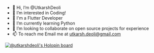 - 👋 Hi, I’m @UtkarshDeoli
- 👀 I’m interested in Coding!
- 📲 I'm a Flutter Developer
- 🌱 I’m currently learning Python
- 💞️ I’m looking to collaborate on open source projects for experience 
- 📫 To reach me Email me at utkarsh.deoli@gmail.com



[![@utkarshdeoli's Holopin board](https://holopin.me/utkarshdeoli)](https://holopin.io/@utkarshdeoli)

